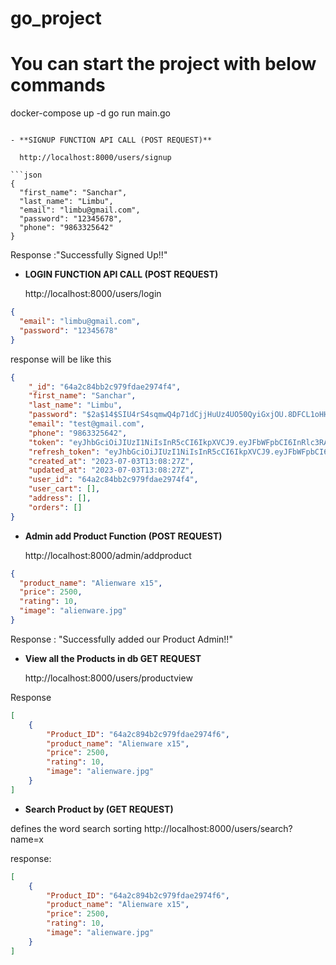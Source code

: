# go_project

# You can start the project with below commands
docker-compose up -d
go run main.go
```

- **SIGNUP FUNCTION API CALL (POST REQUEST)**

  http://localhost:8000/users/signup

```json
{
  "first_name": "Sanchar",
  "last_name": "Limbu",
  "email": "limbu@gmail.com",
  "password": "12345678",
  "phone": "9863325642"
}
```

Response :"Successfully Signed Up!!"

- **LOGIN FUNCTION API CALL (POST REQUEST)**

  http://localhost:8000/users/login

```json
{
  "email": "limbu@gmail.com",
  "password": "12345678"
}
```

response will be like this

```json
{
    "_id": "64a2c84bb2c979fdae2974f4",
    "first_name": "Sanchar",
    "last_name": "Limbu",
    "password": "$2a$14$SIU4rS4sqmwQ4p71dCjjHuUz4UO50QyiGxjOU.8DFCL1oHH0anayi",
    "email": "test@gmail.com",
    "phone": "9863325642",
    "token": "eyJhbGciOiJIUzI1NiIsInR5cCI6IkpXVCJ9.eyJFbWFpbCI6InRlc3RAZ21haWwuY29tIiwiRmlyc3RfTmFtZSI6IlNhbmNoYXIiLCJMYXN0X05hbWUiOiJMaW1idSIsIlVpZCI6IjY0YTJjODRiYjJjOTc5ZmRhZTI5NzRmNCIsImV4cCI6MTY4ODQ3NjEwN30.RUWzhoJhMUVqqNn8usWr1C99yj8d9Fn8ZcgRZ_SujGc",
    "refresh_token": "eyJhbGciOiJIUzI1NiIsInR5cCI6IkpXVCJ9.eyJFbWFpbCI6IiIsIkZpcnN0X05hbWUiOiIiLCJMYXN0X05hbWUiOiIiLCJVaWQiOiIiLCJleHAiOjE2ODg5OTQ1MDd9.NGPO-PYfWztVp3RVS_QW7wUXZCM4ffYrEtF_5EOxH68",
    "created_at": "2023-07-03T13:08:27Z",
    "updated_at": "2023-07-03T13:08:27Z",
    "user_id": "64a2c84bb2c979fdae2974f4",
    "user_cart": [],
    "address": [],
    "orders": []
}
```

- **Admin add Product Function (POST REQUEST)**

  http://localhost:8000/admin/addproduct

```json
{
  "product_name": "Alienware x15",
  "price": 2500,
  "rating": 10,
  "image": "alienware.jpg"
}
```

Response : "Successfully added our Product Admin!!"

- **View all the Products in db GET REQUEST**

  http://localhost:8000/users/productview

Response

```json
[
    {
        "Product_ID": "64a2c894b2c979fdae2974f6",
        "product_name": "Alienware x15",
        "price": 2500,
        "rating": 10,
        "image": "alienware.jpg"
    }
]
```

- **Search Product by (GET REQUEST)**

defines the word search sorting
http://localhost:8000/users/search?name=x

response:

```json
[
    {
        "Product_ID": "64a2c894b2c979fdae2974f6",
        "product_name": "Alienware x15",
        "price": 2500,
        "rating": 10,
        "image": "alienware.jpg"
    }
]

